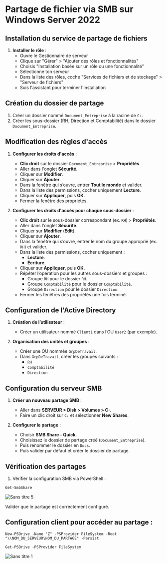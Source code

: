 # Partage de fichier via SMB sur Windows Server 2022

## Installation du service de partage de fichiers
1. **Installer le rôle** :
   - Ouvre le Gestionnaire de serveur
   - Clique sur "Gérer" > "Ajouter des rôles et fonctionnalités"
   - Choisis "Installation basée sur un rôle ou une fonctionnalité"
   - Sélectionne ton serveur
   - Dans la liste des rôles, coche "Services de fichiers et de stockage" > "Serveur de fichiers"
   - Suis l'assistant pour terminer l'installation

## Création du dossier de partage
1. Créer un dossier nommé `Document_Entreprise` à la racine de `C:`.
2. Créer les sous-dossier (RH, Direction et Comptabilité) dans le dossier `Document_Entreprise`.

## Modification des règles d'accès
1. **Configurer les droits d'accès** :
   - **Clic droit** sur le dossier `Document_Entreprise` > **Propriétés**.
   - Aller dans l'onglet **Sécurité**.
   - Cliquer sur **Modifier**.
   - Cliquer sur **Ajouter**.
   - Dans la fenêtre qui s’ouvre, entrer **Tout le monde** et valider.
   - Dans la liste des permissions, cocher uniquement **Lecture**.
   - Cliquer sur **Appliquer**, puis **OK**.
   - Fermer la fenêtre des propriétés.

2. **Configurer les droits d'accès pour chaque sous-dossier** :
   - **Clic droit** sur le sous-dossier correspondant (ex. `RH`) > **Propriétés**.
   - Aller dans l'onglet **Sécurité**.
   - Cliquer sur **Modifier** (**Edit**).
   - Cliquer sur **Ajouter**.
   - Dans la fenêtre qui s’ouvre, entrer le nom du groupe approprié (ex. `RH`) et valider.
   - Dans la liste des permissions, cocher uniquement :
     - **Lecture**.
     - **Écriture**.
   - Cliquer sur **Appliquer**, puis **OK**.
   - Répéter l’opération pour les autres sous-dossiers et groupes :
     - Groupe `RH` pour le dossier `RH`.
     - Groupe `Comptabilité` pour le dossier `Comptabilité`.
     - Groupe `Direction` pour le dossier `Direction`.
   - Fermer les fenêtres des propriétés une fois terminé.

## Configuration de l'Active Directory
1. **Création de l’utilisateur** :
   - Créer un utilisateur nommé `Client1` dans l’OU `User2` (par exemple).

2. **Organisation des unités et groupes** :
   - Créer une OU nommée `GrpDeTravail`.
   - Dans `GrpDeTravail`, créer les groupes suivants :
     - `RH`
     - `Comptabilité`
     - `Direction`

## Configuration du serveur SMB
1. **Créer un nouveau partage SMB** :
   - Aller dans **SERVEUR > Disk > Volumes > C:**.
   - Faire un clic droit sur `C:` et sélectionner **New Shares**.

2. **Configurer le partage** :
   - Choisir **SMB Share - Quick**.
   - Choisissez le dossier de partage créé (`Document_Entreprise`).
   - Puis renommer le dossier en `Docs`.
   - Puis valider par défaut et créer le dossier de partage.

## Vérification des partages
1. Vérifier la configuration SMB via PowerShell :

`Get-SmbShare`

![Sans titre 5](https://github.com/user-attachments/assets/1cc84bea-6b83-4d6f-8fa9-0565e8efa42d)


Valider que le partage est correctement configuré.

## Configuration client pour accéder au partage :

`New-PSDrive -Name "Z" -PSProvider FileSystem -Root "\\NOM_DU_SERVEUR\NOM_DU_PARTAGE" -Persist`

`Get-PSDrive -PSProvider FileSystem`

![Sans titre 1](https://github.com/user-attachments/assets/3235852a-281f-4419-8936-83ecc06a43d8)
